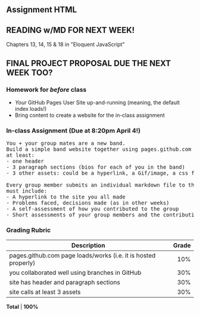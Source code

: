 ## Assignment HTML

## READING w/MD FOR NEXT WEEK!
Chapters 13, 14, 15 & 18 in "Eloquent JavaScript"

## FINAL PROJECT PROPOSAL DUE THE NEXT WEEK TOO?

### Homework for *before* class
- *Your* GitHub Pages User Site up-and-running (meaning, the default index loads!)
- Bring content to create a website for the in-class assignment

### In-class Assignment (Due at 8:20pm April 4!)
<pre>
You + your group mates are a new band.
Build a simple band website together using pages.github.com where your index.html file has
at least:
- one header
- 3 paragraph sections (bios for each of you in the band)
- 3 other assets: could be a hyperlink, a Gif/image, a css file, etc.

Every group member submits an individual markdown file to the OL. The markdown file
must include:
- A hyperlink to the site you all made
- Problems faced, decisions made (as in other weeks)
- A self-assessment of how you contributed to the group
- Short assessments of your group members and the contributions they made
</pre>

### Grading Rubric
Description|Grade
---|---:|
pages.github.com page loads/works (i.e. it is hosted properly)| 10%
you collaborated well using branches in GitHub | 30%
site has header and paragraph sections | 30%
site calls at least 3 assets | 30%


**Total** | **100%**
